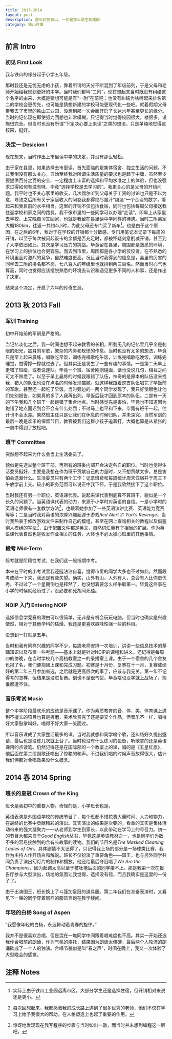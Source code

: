 ```yaml
---
title: 2013-2014
layout: post
description: 那年初见铁山，一切是那么陌生和耀眼
category: 铁山往事
---
```


## 前言 Intro

### 初见 First Look

我与铁山的缘分起于小学五年级。

那时我还是无忧无虑的小孩，靠着所谓的天分不断混到了年级前列，于是父母和老师开始给我规划更好的中学。当时我们都叫“二附”，现在想起来当时既没有纠结这个名字的由来，大概是猜想可能是有“一附”在前吧；也没有纠结为啥听起来排名第二的学校会更优先，也可能是猜想新建的学校可能更现代化一些吧。就着假期父母带我去了市里的铁山工业园，没想到那一次会面开启了长达六年甚至更长的缘分。当时的记忆现在即使努力回想也非常模糊，只记得当时觉得校园很大，楼很多，设施很完全。但当时也没有所谓“下定决心要上来读”之类的想法，只是单纯地觉得这校园，挺好。

### 决定一 Desicion I

现在想来，当时作出上市里读中学的决定，并没有那么轻松。

由于家在县里，如果选择去市里读，首先面临的是集体宿舍、独立生活的问题。不过我倒没有那么关心，自始至终我对所谓生活质量的要求也是趋于中庸，虽然至少要提供百分之百的安全、一定程度上丰富的选择和平均水准之上的体验，但也没强求过得如何有滋有味，毕竟“选择学校是去学习的”。我更关心的是父母的开销问题。我平时也不关心家里的收支，几次偶尔听到父母关于工资的讨论也只是不以为意，导致之后所有关于家庭收入的问卷我都得绞尽脑汁“编造”一个合理的数字，看起来和我目前的水平相当。这里的开销不仅包括食宿，同时也包括每周父母接送我往返学校和家之间的路费。我不像市里的一些同学可以办理“走读”，即早上从家里去学校，上完晚自习又回家，也就是我留在县里读中学同样的待遇。当时二附离家大概180km，往返一共约4小时，为此父母还专门买了新车[^1]。也是由于这个原因，在之后的6年，我对于在学校的开销都十分敏感，专门用笔记本记录下每周的开销，以至于每次被问起饭卡的余额是否充足时，都被怀疑刻意削减开销，甚至到了大学依旧如此。其次是学习压力的挑战。毕竟留在县里，周围都是熟悉的环境，在学习上的排位也会更容易。而去到市里，周围都是各小学的佼佼者，在不熟悉的环境里面对激烈的竞争，自然难度更高。况且当时我得到的信息是，县里的厉害的同学去二附的排名都不高，七八百人的年级里也就排到两三百名。然而当时心气也算高，同时也觉得应该摆脱熟悉的环境去认识和遇见更多不同的人和事，还是作出了决定。

结果这个决定，开启了六年的传奇生涯。

[^1]: 实际上由于铁山工业园远离市区，大部分学生还是选择住宿，但开销相对来说还是更小。

## 2013 秋 2013 Fall

### 军训 Training

初中开始前的军训是严格的。

当记忆淡化之后，我一时间也想不起来教官的长相，所剩无几的记忆里几乎全是刺眼的阳光，震耳的军歌，繁杂的内务和规律的作息。当时也没有太多的想法，毕竟只是早上起来晨练，唱歌吃早饭，训练完唱歌吃午饭，训练完唱歌吃晚饭，训练完睡觉，觉得撑一撑就过去了。但其实还是发生了一些有趣的事情。一是第二天早上走错了班级，或者说连队。毕竟一个班、宿舍刚刚碰面，话也没说几句，相互之间可太不熟悉了。以至于早上晨练的时候我跟错了队伍，神奇的是原本的队伍没来找我，错入的队伍也没在点名的时候发现猫腻。就这样我跟着这支队伍唱完了早饭前的军歌，甚至还一起吃了早饭。当时旁边的一两个同学发现了，我只好使眼色让他们先别报告，如果真的多了人我再出列。早饭后我才回到原本的队伍。二是有一天的下午我和几个班干一起跑错了集合地点。当时感觉先是害怕，毕竟也不知道因为跑错了地点而迟到会不会有什么处罚；不过马上也平和下来，毕竟有班干一起，估计也不会太差。果然班主任只是让我们在休息的时候归队，并未深究。当然军训的最后一晚是欢乐的保留节目，教官被我们这群小孩子追着打，大概也算是从紧张的一周中得到了放松吧。

### 班干 Committee

突然想不起来为什么会当上生活委员了。

貌似是先选举整个班干部，再所有的班委内部开会决定各自的职位。当时也觉得生活委员挺好，主要是我想在作为班干贡献自己的力量时，又不想贡献太多，总是害怕会遗漏什么。生活委员只有两个工作：记录班费和每周统计周末住宿并于周三下午放学前上交。较小的职务范围可以说正中我下怀，于是我欣然接下了这个职位。

当时我还有另一个职位，英语课代表。说起来课代表到底算不算班干，貌似是一个长久的问题了。当英语课代表的动力，来源于小学时对英语的自信。一是小学时的英语老师很有一套教学方法[^2]，也跟着她参加了一些英语演讲比赛、英语能力竞赛等等；二是当时我对英语的浓厚兴趣起源于游戏*Red Alert 2: Yuri's Revenge*，当时我热衷于修改游戏文件来制作自己的模组，甚至在网上查询相关的教程以及借鉴别人模组的写法[^3]，由于配置文件都是英文，自然词汇量有了相当的扩展。作为英语课代表自然也是收发作业相关的任务，大体也不必太操心班里的其他事情。

[^2]: 每次回想起来，我都感激我的成长路上遇到了很多优秀的老师，他们不仅在学习上给予我很大的帮助，在人格塑造上也起了重要的作用。
[^3]: 惊讶地发现现在我写程序的步骤与当时如出一辙，而当时并未想到编程这一层吧。

### 段考 Mid-Term

段考就是阶段性考试，在我们这一般指期中考。

本来在平时的小考试里我还挺沾沾自喜，觉得市里的同学大多也不过如此，然而段考成绩一下来，我还是有些失望。确实，山外有山，人外有人，总会有人比你更优秀。不过过了一个星期倒也是释然了，也没想着要怎么样争取第一。毕竟这件事在小学的时候就经历过了，没必要和死胡同死磕。

### NOIP 入门 Entering NOIP

选择信息学竞赛的理由可以很简单，无非是有机会玩玩电脑。但当时也确实是兴趣使然，相对于其他学科的枯燥，我还是更喜欢趣味性强一些的科目。

没想到一打就是五年。

当时和我有同样兴趣的同学不少，每周老师安排一次培训，讲讲一些信息技术的基础知识以及布置一些考题——基本上就是针对NOIP的课程和讲义。还记得是每周四的傍晚，在当时学校几个高档教室之一的录播室上课。由于一个宿舍的几个舍友也报了名，我们便抱团上课和完成习题。初赛是十月份，复赛在十一月，复赛成绩好的第二年三月参加省选，之后就是更高层次的事了，应该与我无关。第一年不记得考的怎样，但结果是没进复赛。倒也不是很气馁，毕竟啥也没学就上战场了，搁谁都遭不住。

### 音乐考试 Music

整个中学阶段最欢乐的应该是音乐课了。作为素质教育的音、体、美，体育课上遇到不擅长的项目也算是折磨，美术欣赏完了还是要交个作品，但音乐不一样，唱得好大家鼓掌叫好，唱得不好大家一笑而过。

所以音乐课成了大家整活最多的课。当时我就想和同学唱个歌，还纠结好久提出邀请，最后也是没练几次就上台了。当时也没有什么练习的设备，听歌拿的还是英语课用的点读笔。仍然记得还是在国际部的一个教室上的课，唱的是《五星红旗》，他后面在第二段副歌还唱出了惊艳的和声。不过我们唱的时候声音放得很大，估计我们俩都对合唱效果没什么概念。

## 2014 春 2014 Spring

### 班长的皇冠 Crown of the King

班长是我初中的重要人物。奇怪的是，小学班长也是。

英语表演是外国语学校的传统节目了，每个班都不惜花费大量时间、人力和物力，在最终的比赛中贡献精彩的演出。其实演出的结果是次要的，看重的其实是集体活动带来的强大凝聚力——从老师到学生到家长，以此带动在学习上的号召力。初一的节目大都来自于*Good English*丛书，毕竟这是英语教材之一，也是同学们为数不多的容易接触到的含有长故事的读物。我们的节目名是*The Masked Cleaning Ladies of Om*，具体剧情不太记得了，只记得我上场的部分是一场球类比赛，我作为主持人作开场白和解说。班长不仅扮演了重要角色——国王，也与另外同学共同负责了演出幻灯片的制作和播放。他还给最后夺冠唱了*We Are the Champions*，因为起调太高以至于被吐槽后面的同学接不上。那是我第一次在报告厅参与大型演出，场地的氛围让我觉得，选择没有错，而且我确实是这里的一份子了。

由于出演国王，班长换上了斗篷加皇冠的道具服。第二年我们在准备表演时，又看见下一届的同学穿着同样的服饰奔跑在教学楼间。

### 年轻的白杨 Song of Aspen

“我愿像年轻的白杨，永远舞动着青春的旋律。”

我并不是很喜欢合唱，但是混在一堆同学中间跟着唱难度也不高。其实一开始还选我作合唱前的朗诵，作为气氛的烘托，结果因为朗诵太僵硬，最后两个人轮流的朗诵砍成了一个人的独演。合唱节貌似是叫“春之声”，时间在晚上，我又一次体验了大型晚会的感觉。

## 注释 Notes